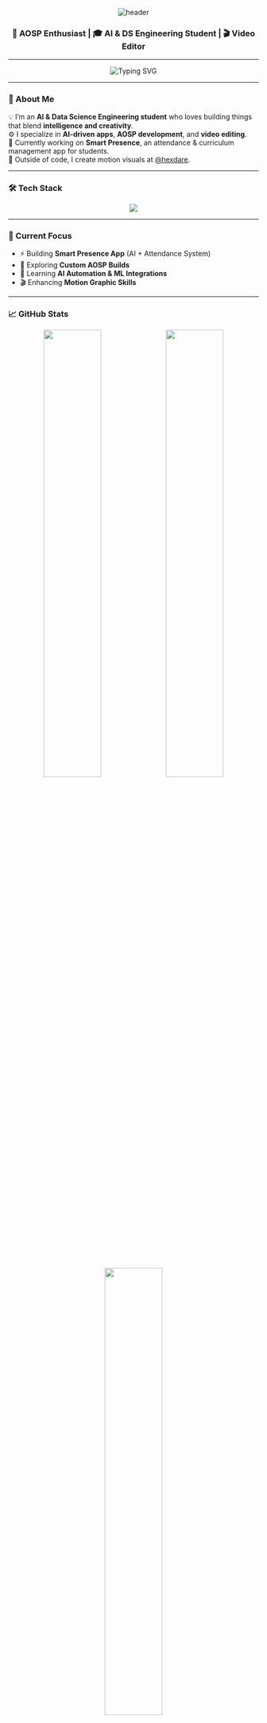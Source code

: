 <!-- 💻 Mohammed Asimuddin | Hexdare -->

<p align="center">
  <img src="https://capsule-render.vercel.app/api?type=waving&color=0:00BFFF,100:1E90FF&height=230&section=header&text=Mohammed%20Asimuddin%20⚡%20Hexdare&fontSize=45&fontColor=ffffff&animation=fadeIn&fontAlignY=38" alt="header"/>
</p>

<h3 align="center">🚀 AOSP Enthusiast | 🎓 AI & DS Engineering Student | 🎬 Video Editor</h3>

---

<p align="center">
  <img src="https://readme-typing-svg.demolab.com?font=Fira+Code&size=22&pause=1200&color=00BFFF&center=true&vCenter=true&width=500&lines=AI+%26+DS+Engineer+in+the+Making!;Building+Smart+Presence+App+📱;Passionate+About+AOSP+and+Automation;Creating+%26+Editing+Visual+Stories+🎬" alt="Typing SVG" />
</p>

---

### 🧠 About Me  
💡 I’m an **AI & Data Science Engineering student** who loves building things that blend **intelligence and creativity**.  
⚙️ I specialize in **AI-driven apps**, **AOSP development**, and **video editing**.  
📱 Currently working on **Smart Presence**, an attendance & curriculum management app for students.  
🎨 Outside of code, I create motion visuals at [@hexdare](https://instagram.com/hexdare).

---

### 🛠️ Tech Stack

<p align="center">
  <img src="https://skillicons.dev/icons?i=python,react,git,github,vscode,androidstudio,ai" />
</p>

---

### 🚀 Current Focus
- ⚡ Building **Smart Presence App** (AI + Attendance System)  
- 🧩 Exploring **Custom AOSP Builds**  
- 🧠 Learning **AI Automation & ML Integrations**  
- 🎬 Enhancing **Motion Graphic Skills**

---

### 📈 GitHub Stats

<p align="center">
  <img src="https://github-readme-stats.vercel.app/api?username=hexdare&show_icons=true&theme=tokyonight&hide_border=true" width="48%" />
  <img src="https://github-readme-streak-stats.herokuapp.com/?user=hexdare&theme=tokyonight&hide_border=true" width="48%" />
</p>

<p align="center">
  <img src="https://github-readme-stats.vercel.app/api/top-langs/?username=hexdare&layout=compact&theme=tokyonight&hide_border=true" width="48%" />
</p>

---

### 🧩 Featured Projects

[![Smart Presence](https://github-readme-stats.vercel.app/api/pin/?username=hexdare&repo=smart-presence&theme=tokyonight)](https://github.com/hexdare/smart-presence)

---

### 📊 Activity Graph

[![Asimuddin’s Activity Graph](https://github-readme-activity-graph.vercel.app/graph?username=hexdare&theme=tokyo-night&hide_border=true)](https://github.com/ashutosh00710/github-readme-activity-graph)

---

### 🐍 My Contribution Snake
![snake gif](https://github.com/hexdare/hexdare/blob/output/github-contribution-grid-snake.svg)

---

### 💬 Random Dev Quote
<p align="center">
  <img src="https://quotes-github-readme.vercel.app/api?type=horizontal&theme=tokyonight" />
</p>

---

### 🌐 Connect With Me

<p align="center">
  <a href="https://instagram.com/hexdare" target="_blank">
    <img src="https://img.shields.io/badge/Instagram-%23E4405F.svg?&style=for-the-badge&logo=instagram&logoColor=white" />
  </a>
  <a href="https://github.com/hexdare" target="_blank">
    <img src="https://img.shields.io/badge/GitHub-%2312100E.svg?&style=for-the-badge&logo=github&logoColor=white" />
  </a>
</p>

---

### 👀 Visitor Count
<p align="center">
  <img src="https://komarev.com/ghpvc/?username=hexdare&label=Visitors&color=0e75b6&style=for-the-badge" alt="profile views" />
</p>

---

<p align="center">
  <img src="https://capsule-render.vercel.app/api?type=waving&color=0:00BFFF,100:1E90FF&height=120&section=footer" />
</p>

<h3 align="center">🔥 “Code it. Build it. Edit it. Live it.” — Hexdare</h3>

